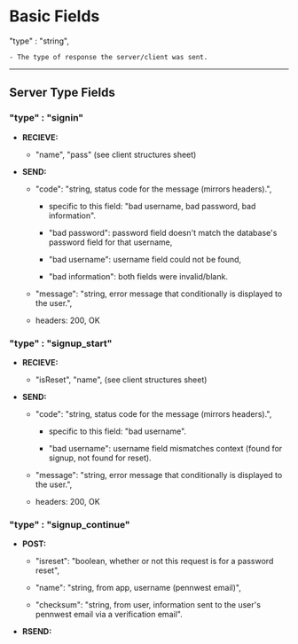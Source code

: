 # Basic Fields

"type" : "string",

    - The type of response the server/client was sent.

---

## Server Type Fields

### **"type" : "signin"**

- **RECIEVE:**
    - "name", "pass" (see client structures sheet)

- **SEND:**

    - "code": "string, status code for the message (mirrors headers).",
        
        - specific to this field: "bad username, bad password, bad information". 
        
        - "bad password": password field doesn't match the database's password field for that username,

        - "bad username": username field could not be found,

        - "bad information": both fields were invalid/blank.
    
    - "message": "string, error message that conditionally is displayed to the user.",

    - headers: 200, OK


### **"type" : "signup_start"**

- **RECIEVE:**
    - "isReset", "name", (see client structures sheet)

- **SEND:**

    - "code": "string, status code for the message (mirrors headers).",
        
        - specific to this field: "bad username". 
        
        - "bad username": username field mismatches context (found for signup, not found for reset).
    
    - "message": "string, error message that conditionally is displayed to the user.",
    
    - headers: 200, OK


### **"type" : "signup_continue"**

- **POST:**

    - "isreset": "boolean, whether or not this request is for a password reset",

    - "name":      "string, from app, username (pennwest email)",

    - "checksum":  "string, from user, information sent to the user's pennwest email via a verification email".

- **RSEND:**

